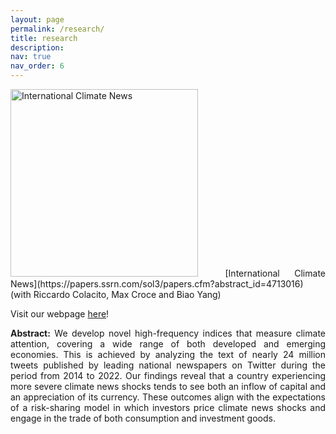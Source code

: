 ```yaml
---
layout: page
permalink: /research/
title: research
description: 
nav: true
nav_order: 6
---
```


<div style="text-align: justify;">
    <img src="https://majoarteaga.github.io/assets/img/cai_fig.png" alt="International Climate News" style="width: 300px; margin-right: 20px;">
    [International Climate News](https://papers.ssrn.com/sol3/papers.cfm?abstract_id=4713016) (with Riccardo Colacito, Max Croce and Biao Yang)

Visit our webpage [here](https://sites.google.com/view/internationalclimatenews/home)!

**Abstract:** We develop novel high-frequency indices that measure climate attention, covering a wide range of both developed and emerging economies. This is achieved by analyzing the text of nearly 24 million tweets published by leading national newspapers on Twitter during the period from 2014 to 2022. Our findings reveal that a country experiencing more severe climate news shocks tends to see both an inflow of capital and an appreciation of its currency. These outcomes align with the expectations of a risk-sharing model in which investors price climate news shocks and engage in the trade of both consumption and investment goods.
</div>
